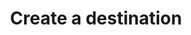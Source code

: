 ---
# -------------------------- #
#      ENDPOINT DETAILS      #
# -------------------------- #

product-type: "connect"
content-type: "api-endpoint"
endpoint: "destinations"
key: "create-a-destination"
version: "4"


# -------------------------- #
#       METHOD DETAILS       #
# -------------------------- #

title: "Create a destination"
method: "post"
short-url: |
  /v{{ endpoint.version }}{{ object.endpoint-url }}
full-url: |
  {{ api.base-url }}{{ endpoint.short-url | flatify }}
short: "{{ api.core-objects.destinations.create.short }}"
description: "{{ api.core-objects.destinations.create.description | flatify }}"


# -------------------------- #
#       METHOD ARGUMENTS     #
# -------------------------- #

arguments:
  - name: "type"
    required: true
    type: "string"
    description: "{{ connect.common.attributes.destination-type | flatify }}"

  - name: "properties"
    required: true
    type: "object"
    description: "A [Destination Form Properties object]({{ api.form-properties.destination-forms.section }}) corresponding to the value of `type`."


# -------------------------- #
#           RETURNS          #
# -------------------------- #

returns: |
  If successful, the API will return a status of `200 OK` and a [Destination object]({{ api.core-objects.destinations.object }}) with a `report_card` property.

  The `report_card` property contains the [Destination Report Card object]({{ api.data-structures.report-cards.destination.section }}) for the destination's configuration status.


# ------------------------------ #
#   EXAMPLE REQUEST & RESPONSES  #
# ------------------------------ #

examples:
  - type: "Request"
    language: "json"
    subexamples:
      - type: "Create a PostgreSQL destination"
        code: |
          curl -X {{ endpoint.method | upcase }} {{ endpoint.full-url | flatify | strip_newlines }}
               -H "Authorization: Bearer <ACCESS_TOKEN>" 
               -H "Content-Type: application/json"
               -d "{
                    "type":"postgres",
                    "properties": {
                      "host":"<HOST>",
                      "port":"5432",
                      "username":"stitch",
                      "database":"demni2mf59dt10",
                      "password":"<PASSWORD>",
                      "ssl":false
                      }
                   }"


  - type: "Response"
    language: "json"
    subexamples:
      - type: "PostgreSQL destination response"
        code: |
          {
            "properties": {
              "database": "demni2mf59dt10",
              "encryption_type": "none",
              "host": "<HOST>",
              "port": "5432",
              "ssl": "true",
              "status": "1",
              "username": "stitch"
            },
            "updated_at": "2019-05-24T18:04:08Z",
            "name": "Default Warehouse",
            "type": "postgres",
            "deleted_at": null,
            "system_paused_at": null,
            "stitch_client_id": 116078,
            "paused_at": null,
            "id": 155582,
            "display_name": null,
            "created_at": "2019-05-24T18:03:50Z",
            "report_card": {
              "type": "postgres",
              "current_step": 2,
              "current_step_type": "fully_configured",
              "steps": [
                {
                  "type": "form",
                  "properties": [
                    {
                      "name": "database",
                      "is_required": true,
                      "is_credential": false,
                      "system_provided": false,
                      "property_type": "user_provided",
                      "json_schema": {
                        "type": "string"
                      },
                      "provided": true
                    },
                    {
                      "name": "encryption_host",
                      "is_required": false,
                      "is_credential": false,
                      "system_provided": false,
                      "property_type": "user_provided",
                      "json_schema": {
                        "anyOf": [
                          {
                            "type": "string",
                            "format": "ipv4"
                          },
                          {
                            "type": "string",
                            "format": "ipv6"
                          },
                          {
                            "type": "string",
                            "format": "hostname"
                          }
                        ]
                      },
                      "provided": false
                    },
                    {
                      "name": "encryption_port",
                      "is_required": false,
                      "is_credential": false,
                      "system_provided": false,
                      "property_type": "user_provided",
                      "json_schema": {
                        "type": "string",
                        "pattern": "^\\d+$"
                      },
                      "provided": false
                    },
                    {
                      "name": "encryption_type",
                      "is_required": true,
                      "is_credential": false,
                      "system_provided": false,
                      "property_type": "user_provided",
                      "json_schema": {
                        "type": "string",
                        "pattern": "^(ssh|none)$"
                      },
                      "provided": true
                    },
                    {
                      "name": "encryption_username",
                      "is_required": false,
                      "is_credential": false,
                      "system_provided": false,
                      "property_type": "user_provided",
                      "json_schema": {
                        "type": "string"
                      },
                      "provided": false
                    },
                    {
                      "name": "host",
                      "is_required": true,
                      "is_credential": false,
                      "system_provided": false,
                      "property_type": "user_provided",
                      "json_schema": {
                        "anyOf": [
                          {
                            "type": "string",
                            "format": "ipv4"
                          },
                          {
                            "type": "string",
                            "format": "ipv6"
                          },
                          {
                            "type": "string",
                            "format": "hostname"
                          }
                        ]
                      },
                      "provided": true
                    },
                    {
                      "name": "password",
                      "is_required": true,
                      "is_credential": true,
                      "system_provided": false,
                      "property_type": "user_provided",
                      "json_schema": {
                        "type": "string"
                      },
                      "provided": true
                    },
                    {
                      "name": "port",
                      "is_required": true,
                      "is_credential": false,
                      "system_provided": false,
                      "property_type": "user_provided",
                      "json_schema": {
                        "type": "string",
                        "pattern": "^\\d+$"
                      },
                      "provided": true
                    },
                    {
                      "name": "ssl",
                      "is_required": true,
                      "is_credential": false,
                      "system_provided": false,
                      "property_type": "user_provided",
                      "json_schema": {
                        "type": "boolean"
                      },
                      "provided": true
                    },
                    {
                      "name": "sslrootcert",
                      "is_required": false,
                      "is_credential": false,
                      "system_provided": false,
                      "property_type": "user_provided",
                      "json_schema": {
                        "type": "string"
                      },
                      "provided": false
                    },
                    {
                      "name": "username",
                      "is_required": true,
                      "is_credential": false,
                      "system_provided": false,
                      "property_type": "user_provided",
                      "json_schema": {
                        "type": "string"
                      },
                      "provided": true
                    }
                  ]
                },
                {
                  "type": "fully_configured",
                  "properties": []
                }
              ]
            }
          }
  - type: "Errors"
---